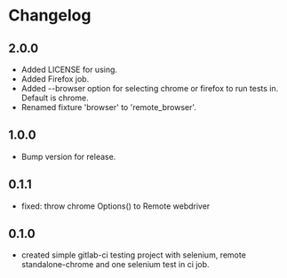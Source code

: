# Changelog

## 2.0.0
 - Added LICENSE for using.
 - Added Firefox job.
 - Added --browser option for selecting chrome or firefox to run tests in. Default is chrome.
 - Renamed fixture 'browser' to 'remote_browser'.

## 1.0.0 
 - Bump version for release.

## 0.1.1
 - fixed: throw chrome Options() to Remote webdriver

## 0.1.0
 - created simple gitlab-ci testing project with selenium, remote standalone-chrome and one selenium test in ci job.

